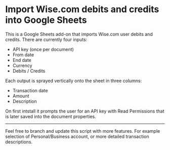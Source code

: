 # Import Wise.com debits and credits into Google Sheets
This is a Google Sheets add-on that imports Wise.com user debits and credits.
There are currently four inputs:
* API key (once per document)
* From date
* End date
* Currency
* Debits / Credits

Each output is sprayed vertically onto the sheet in three columns:
* Transaction date
* Amount
* Description

On first intstall it prompts the user for an API key with Read Permissions that is later saved into the document properties.
___
Feel free to branch and update this script with more features. For example selection of Personal/Business account, or more detailed transaction descriptions.
